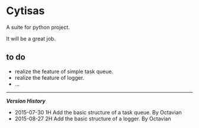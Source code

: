 # Cytisas
A suite for python project.

It will be a great job.

## to do

+ realize the feature of simple task queue.
+ realize the feature of logger.
+ ...


*** 

***Version History***

+ 2015-07-30 1H Add the basic structure of a task queue. By Octavian
+ 2015-08-27 2H Add the basic structure of a logger. By Octavian